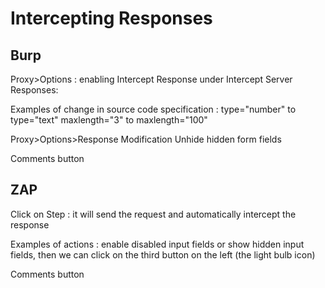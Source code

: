 # Intercepting Responses

## Burp
Proxy>Options : enabling Intercept Response under Intercept Server Responses:

Examples of change in source code specification : 
type="number" to type="text"
maxlength="3" to maxlength="100"

Proxy>Options>Response Modification
Unhide hidden form fields

Comments button

## ZAP

Click on Step : it will send the request and automatically intercept the response

Examples of actions :
enable disabled input fields or show hidden input fields, then we can click on the third button on the left (the light bulb icon)

Comments button
